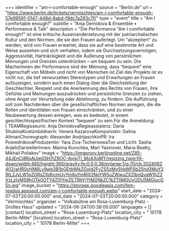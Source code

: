 +++
identifier = "am-i-comfortable-enough"
source = "Berlin.de"
url = "https://www.berlin.de/tickets/vermischtes/am-i-comfortable-enough-57e99591-0147-448d-9abd-f9dc7a293c7f/"
type = "event"
title = "Am I comfortable enough?"
subtitle = "Anja Demidova & Ensemble • Performance & Talk"
description = "Die Performance “Am I comfortable enough?” ist eine kritische Auseinandersetzung mit der patriarchalischen Kultur und den Normen, die sie den Frauen auferlegt. Um “akzeptiert” zu werden, wird von Frauen erwartet, dass sie auf eine bestimmte Art und Weise aussehen und sich verhalten, indem sie Durchsetzungsvermögen, Aggressivität, Hartnäckigkeit und die Äußerung von persönlichen Meinungen und Grenzen unterdrücken – um bequem zu sein. Die Macherinnen der Performance sind der Meinung, dass “bequem” eine Eigenschaft von Möbeln und nicht von Menschen ist.Ziel des Projekts ist es nicht nur, die tief verwurzelten Stereotypen und Erwartungen an Frauen aufzuzeigen, sondern auch einen Dialog über die Gleichstellung der Geschlechter, Respekt und die Anerkennung des Rechts von Frauen, ihre Gefühle und Meinungen auszudrücken und persönliche Grenzen zu ziehen, ohne Angst vor Verurteilung oder Ablehnung, zu fördern. Die Aufführung soll zum Nachdenken über die gesellschaftlichen Normen anregen, die die Rollen und Identitäten von Frauen einschränken, und zu einer Neubewertung dessen anregen, was es bedeutet, in einem geschlechtsspezifischen Kontext “bequem” zu sein.Für die Anmeldung: [ TEAMRegisseurin: Anja DemidovaRegieassistenz: Daria ShubinaKostümbildnerin: Venera KazarovaKomponistin: Galina AltmanChoreograph: Alexander AndrijaschkinPR: Ira PosrednikovaProduzentin: Yara Ziva-TschernowaTon und Licht: Sasha AnjeloDarstellerInnen: Marina Kurochka, Mari Yasinover, Maria Beatty, Mikhail Poliakov"
image = "https://imgproxy.berlinonline.net/Z85-44JEnCi8RsAUieG5H7rZ8OC-AvjsjTI_MzAXoMY/resizing_type:fill-down/width:480/height:360/gravity:fp:0.5:0.38/enlarge:1/q:70/cb:2024062402/aHR0cHM6Ly9wb3B1bGEtbWlkZGxld2FyZS5zMy5hbWF6b25hd3MuY29tL2JvLW1pZGRsZXdhcmUvYm8uYmRlX2NoYW5uZWwuZXZlbnQvaW1hZ2VzLzIyMS9hOTk0OTY4Zi1jYmZlLTRhYjYtM2NkZC1kZTliMGUyODU5MGIucG5n.jpg"
image_bucket = "https://storage.googleapis.com/fem-readup.appspot.com/am-i-comfortable-enough.webp"
start_date = "2024-07-03T20:00:00.000"
end_date = "2024-07-03T20:00:00.000"
category = "Vermischtes"
organizer = "Volksbühne am Rosa-Luxemburg-Platz - Großes Haus"
updated = "2024-06-24T00:38:00.000"
languages = []
[contact]
location_street = "Rosa-Luxemburg-Platz"
location_city = " 10178 Berlin-Mitte"
[location]
location_street = "Rosa-Luxemburg-Platz"
location_city = " 10178 Berlin-Mitte"
+++